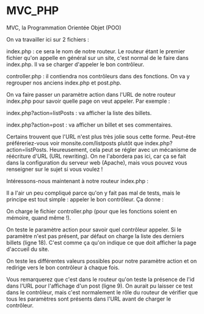 # MVC_PHP

MVC, la Programmation Orientée Objet (POO) 

On va travailler ici sur 2 fichiers :

index.php : ce sera le nom de notre routeur. Le routeur étant le premier fichier qu'on appelle en général sur un site, c'est normal de le faire dans index.php. Il va se charger d'appeler le bon contrôleur.

controller.php : il contiendra nos contrôleurs dans des fonctions. On va y regrouper nos anciens index.php et post.php.

On va faire passer un paramètre action  dans l'URL de notre routeur index.php pour savoir quelle page on veut appeler. Par exemple :

index.php?action=listPosts : va afficher la liste des billets.

index.php?action=post : va afficher un billet et ses commentaires.

Certains trouvent que l'URL n'est plus très jolie sous cette forme. Peut-être préféreriez-vous voir monsite.com/listposts plutôt que index.php?action=listPosts.
Heureusement, cela peut se régler avec un mécanisme de réécriture d'URL (URL rewriting). On ne l'abordera pas ici, car ça se fait dans la configuration du serveur web (Apache), mais vous pouvez vous renseigner sur le sujet si vous voulez !

Intéressons-nous maintenant à notre routeur index.php :

Il a l'air un peu compliqué parce qu'on y fait pas mal de tests, mais le principe est tout simple : appeler le bon contrôleur. Ça donne :

On charge le fichier controller.php (pour que les fonctions soient en mémoire, quand même !).

On teste le paramètre action pour savoir quel contrôleur appeler. Si le paramètre n'est pas présent, par défaut on charge la liste des derniers billets (ligne 18). C'est comme ça qu'on indique ce que doit afficher la page d'accueil du site.

On teste les différentes valeurs possibles pour notre paramètre action et on redirige vers le bon contrôleur à chaque fois.

Vous remarquerez que c'est dans le routeur qu'on teste la présence de l'id dans l'URL pour l'affichage d'un post (ligne 9). On aurait pu laisser ce test dans le contrôleur, mais c'est normalement le rôle du routeur de vérifier que tous les paramètres sont présents dans l'URL avant de charger le contrôleur.
